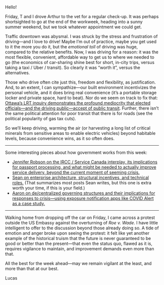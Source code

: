 Hello!

Friday, T and I drove Arthur to the vet for a regular check-up. It was perhaps shortsighted to go at the end of the workweek, heading into a sunny summer weekend, but we took whatever appointment we could get.

Traffic downtown was abysmal. I was struck by the stress and frustration of driving—and I love to drive! Maybe I’m out of practice, maybe you get used to it the more you do it, but the _emotional toll_ of driving was huge, compared to the relative benefits. Now, I was driving for a reason: it was the most flexible, convenient, affordable way to get us to where we needed to go (the economics of car-sharing shine best for short, in-city trips, versus taking a taxi / Uber / transit). So clearly it was “worth it”, versus the alternatives.

Those who drive often cite just this, freedom and flexibility, as justification. And, to an extent, I can sympathize—our built environment incentivizes the personal vehicle, and it does bring real convenience (it’s a portable storage locker and private space, hard to beat). Nor do we seem on track to fix that: [Ottawa’s LRT inquiry demonstrates the profound mediocrity that elected officials—and the driving public—accept of public transit](https://www.ottawalookout.com/p/guide-lrt-inquiry). Further, there isn’t the same political attention for poor transit that there is for roads (see the political popularity of gas tax cuts).

So we’ll keep driving, warming the air (or harvesting a long list of critical minerals from sensitive areas to enable electric vehicles) beyond habitable levels, because convenience wins, as it so often does.

***

Some interesting pieces about how government works from this week:

- [Jennifer Robson on the IRCC / Service Canada interplay, its implications for passport processing, and what might be needed to actually improve service delivery, beyond the current moment of seeming crisis.](https://twitter.com/JenniferRobson8/status/1541063269426909184)
- [Sean on enterprise architecture, structural incentives, and technical roles.](https://sboots.ca/2022/06/23/enterprise-architecture-is-dead/) (That summarizes most posts Sean writes, but this one is extra worth your time, if this is your field.)
- [Aaron on de/centralized governing structures and their implications for responses to crisis—using exposure notification apps like COVID Alert as a case study.](https://aaronsnow.net/2022/06/22/why-exposure-notification-apps-didnt-meet-expectations.html)

***

Walking home from dropping off the car on Friday, I came across a protest outside the US Embassy against the overturning of _Roe v. Wade_. I have little intelligent to offer to the discussion beyond those already doing so. A tide of emotion and anger broke upon seeing the protest: it felt like yet another example of the historical truism that the future is never guaranteed to be good or better than the present—that even the status quo, flawed as it is, requires vigilance to maintain, and improvement demands even more than that.

All the best for the week ahead—may we remain vigilant at the least, and more than that at our best.

Lucas